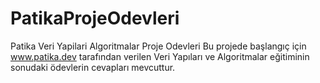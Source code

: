 # PatikaProjeOdevleri
 Patika Veri Yapilari Algoritmalar Proje Odevleri
Bu projede başlangıç için www.patika.dev tarafından verilen Veri Yapıları ve Algoritmalar eğitiminin sonudaki ödevlerin cevapları mevcuttur.
